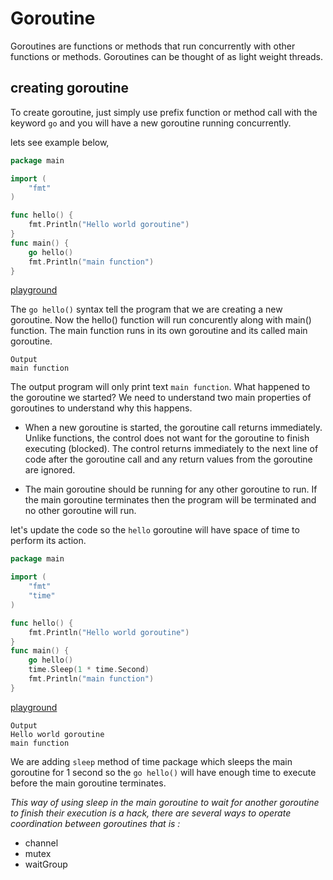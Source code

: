 # Goroutine

Goroutines are functions or methods that run concurrently with other functions or methods. Goroutines can be thought of as light weight threads.

## creating goroutine
To create goroutine, just simply use prefix function or method call with the keyword `go` and you will have a new goroutine running concurrently.

lets see example below,

```go
package main

import (  
    "fmt"
)

func hello() {  
    fmt.Println("Hello world goroutine")
}
func main() {  
    go hello()
    fmt.Println("main function")
}
```
[playground](https://play.golang.org/p/KUvIpVzepjs)


The `go hello()` syntax tell the program that we are creating a new goroutine. Now the hello() function will run concurently along with main() function. The main function runs in its own goroutine and its called main goroutine.


```
Output
main function
```

The output program will only print text `main function`. What happened to the goroutine we started? We need to understand two main properties of goroutines to understand why this happens.

* When a new goroutine is started, the goroutine call returns immediately. Unlike functions, the control does not want for the goroutine to finish executing (blocked). The control returns immediately to the next line of code after the goroutine call and any return values from the goroutine are ignored.

* The main goroutine should be running for any other goroutine to run. If the main goroutine terminates then the program will be terminated and no other goroutine will run.

let's update the code so the `hello` goroutine will have space of time to perform its action. 

```go
package main

import (  
    "fmt"
    "time"
)

func hello() {  
    fmt.Println("Hello world goroutine")
}
func main() {  
    go hello()
    time.Sleep(1 * time.Second)
    fmt.Println("main function")
}
```
[playground](https://play.golang.org/p/4nT_Q6CuGrp)


```
Output
Hello world goroutine
main function
```

We are adding `sleep` method of time package which sleeps the main goroutine for 1 second so the `go hello()` will have enough time to execute before the main goroutine terminates.


_This way of using sleep in the main goroutine to wait for another goroutine to finish their execution is a hack, there are several ways to operate coordination between goroutines that is :_
* channel
* mutex
* waitGroup

